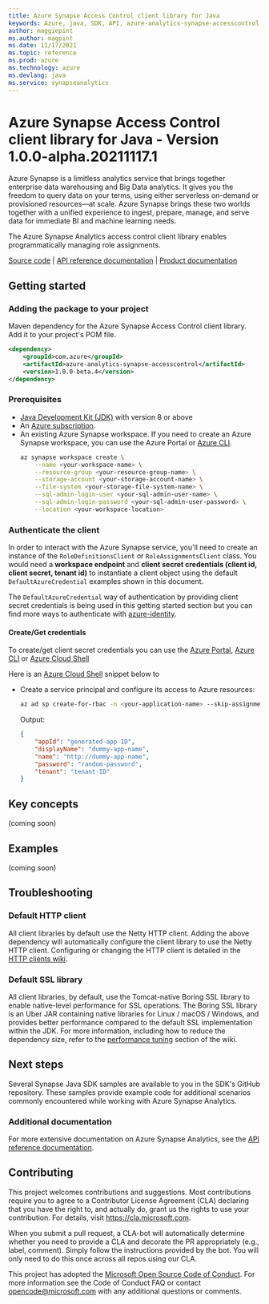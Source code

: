 ```yaml
---
title: Azure Synapse Access Control client library for Java
keywords: Azure, java, SDK, API, azure-analytics-synapse-accesscontrol, synapseanalytics
author: maggiepint
ms.author: magpint
ms.date: 11/17/2021
ms.topic: reference
ms.prod: azure
ms.technology: azure
ms.devlang: java
ms.service: synapseanalytics
---
```


# Azure Synapse Access Control client library for Java - Version 1.0.0-alpha.20211117.1 

Azure Synapse is a limitless analytics service that brings together enterprise data warehousing and Big Data analytics. It gives you the freedom to query data on your terms, using either serverless on-demand or provisioned resources—at scale. Azure Synapse brings these two worlds together with a unified experience to ingest, prepare, manage, and serve data for immediate BI and machine learning needs.

The Azure Synapse Analytics access control client library enables programmatically managing role assignments.

[Source code][source_code] | [API reference documentation][api_documentation] | [Product documentation][azsynapse_docs]

## Getting started
### Adding the package to your project
Maven dependency for the Azure Synapse Access Control client library. Add it to your project's POM file.

[//]: # ({x-version-update-start;com.azure:azure-analytics-synapse-accesscontrol;current})
```xml
<dependency>
    <groupId>com.azure</groupId>
    <artifactId>azure-analytics-synapse-accesscontrol</artifactId>
    <version>1.0.0-beta.4</version>
</dependency>
```
[//]: # ({x-version-update-end})

### Prerequisites
- [Java Development Kit (JDK)][jdk] with version 8 or above
- An [Azure subscription][azure_sub].
- An existing Azure Synapse workspace. If you need to create an Azure Synapse workspace, you can use the Azure Portal or [Azure CLI][azure_cli].
    ```Bash
    az synapse workspace create \
        --name <your-workspace-name> \
        --resource-group <your-resource-group-name> \
        --storage-account <your-storage-account-name> \
        --file-system <your-storage-file-system-name> \
        --sql-admin-login-user <your-sql-admin-user-name> \
        --sql-admin-login-password <your-sql-admin-user-password> \
        --location <your-workspace-location>
    ```

### Authenticate the client
In order to interact with the Azure Synapse service, you'll need to create an instance of the `RoleDefinitionsClient` or `RoleAssignmentsClient` class. You would need a **workspace endpoint** and **client secret credentials (client id, client secret, tenant id)** to instantiate a client object using the default `DefaultAzureCredential` examples shown in this document.

The `DefaultAzureCredential` way of authentication by providing client secret credentials is being used in this getting started section but you can find more ways to authenticate with [azure-identity][azure_identity].

#### Create/Get credentials
To create/get client secret credentials you can use the [Azure Portal][azure_create_application_in_portal], [Azure CLI][azure_synapse_cli_full] or [Azure Cloud Shell](https://shell.azure.com/bash)

Here is an [Azure Cloud Shell](https://shell.azure.com/bash) snippet below to

 * Create a service principal and configure its access to Azure resources:

    ```Bash
    az ad sp create-for-rbac -n <your-application-name> --skip-assignment
    ```

    Output:

    ```json
    {
        "appId": "generated-app-ID",
        "displayName": "dummy-app-name",
        "name": "http://dummy-app-name",
        "password": "random-password",
        "tenant": "tenant-ID"
    }
    ```

## Key concepts

(coming soon)

## Examples

(coming soon)

## Troubleshooting

### Default HTTP client
All client libraries by default use the Netty HTTP client. Adding the above dependency will automatically configure the client library to use the Netty HTTP client. Configuring or changing the HTTP client is detailed in the [HTTP clients wiki](https://github.com/Azure/azure-sdk-for-java/wiki/HTTP-clients).

### Default SSL library
All client libraries, by default, use the Tomcat-native Boring SSL library to enable native-level performance for SSL operations. The Boring SSL library is an Uber JAR containing native libraries for Linux / macOS / Windows, and provides better performance compared to the default SSL implementation within the JDK. For more information, including how to reduce the dependency size, refer to the [performance tuning][performance_tuning] section of the wiki.

## Next steps
Several Synapse Java SDK samples are available to you in the SDK's GitHub repository. These samples provide example code for additional scenarios commonly encountered while working with Azure Synapse Analytics.

###  Additional documentation
For more extensive documentation on Azure Synapse Analytics, see the [API reference documentation][azsynapse_rest].

## Contributing

This project welcomes contributions and suggestions. Most contributions require you to agree to a Contributor License Agreement (CLA) declaring that you have the right to, and actually do, grant us the rights to use your contribution. For details, visit https://cla.microsoft.com.

When you submit a pull request, a CLA-bot will automatically determine whether you need to provide a CLA and decorate the PR appropriately (e.g., label, comment). Simply follow the instructions provided by the bot. You will only need to do this once across all repos using our CLA.

This project has adopted the [Microsoft Open Source Code of Conduct](https://opensource.microsoft.com/codeofconduct/). For more information see the Code of Conduct FAQ or contact <opencode@microsoft.com> with any additional questions or comments.

<!-- LINKS -->
[source_code]: https://github.com/Azure/azure-sdk-for-java/blob/main/sdk/synapse/azure-analytics-synapse-accesscontrol/src
[api_documentation]: https://azure.github.io/azure-sdk-for-java
[azsynapse_docs]: https://docs.microsoft.com/azure/synapse-analytics/
[jdk]: https://docs.microsoft.com/azure/developer/java/fundamentals/?view=azure-java-stable
[azure_sub]: https://azure.microsoft.com/free/
[azure_identity]: https://github.com/Azure/azure-sdk-for-java/tree/main/sdk/identity/azure-identity
[maven]: https://maven.apache.org/
[azure_subscription]: https://azure.microsoft.com/
[azure_synapse]: https://docs.microsoft.com/azure/synapse-analytics/quickstart-create-workspace
[azure_cli]: https://docs.microsoft.com/cli/azure
[rest_api]: https://docs.microsoft.com/rest/api/synapse/
[azsynapse_rest]: https://docs.microsoft.com/rest/api/synapse/
[azure_create_application_in_portal]: https://docs.microsoft.com/azure/active-directory/develop/howto-create-service-principal-portal
[azure_synapse_cli_full]: https://docs.microsoft.com/cli/azure/synapse?view=azure-cli-latest
[performance_tuning]: https://github.com/Azure/azure-sdk-for-java/wiki/Performance-Tuning


